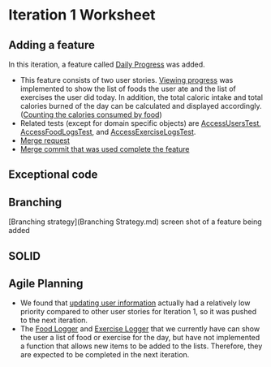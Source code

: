 Iteration 1 Worksheet
=====================

Adding a feature
----------------
In this iteration, a feature called [Daily Progress](https://code.cs.umanitoba.ca/3350-winter-2021-a01/fitnics-group-12/-/issues/2) was added.
- This feature consists of two user stories. [Viewing progress](https://code.cs.umanitoba.ca/3350-winter-2021-a01/fitnics-group-12/-/issues/16) was implemented to show the list of foods the user ate and the list of exercises the user did today. In addition, the total caloric intake and total calories burned of the day can be calculated and displayed accordingly. ([Counting the calories consumed by food](https://code.cs.umanitoba.ca/3350-winter-2021-a01/fitnics-group-12/-/issues/19))
- Related tests (except for domain specific objects) are [AccessUsersTest](https://code.cs.umanitoba.ca/3350-winter-2021-a01/fitnics-group-12/-/blob/master/app/src/test/java/com/group12/fitnics/tests/business/AccessUsersTest.java), [AccessFoodLogsTest](https://code.cs.umanitoba.ca/3350-winter-2021-a01/fitnics-group-12/-/blob/master/app/src/test/java/com/group12/fitnics/tests/business/AccessFoodLogsTest.java), and [AccessExerciseLogsTest](https://code.cs.umanitoba.ca/3350-winter-2021-a01/fitnics-group-12/-/blob/master/app/src/test/java/com/group12/fitnics/tests/business/AccessExerciseLogsTest.java).
- [Merge request](Link)
- [Merge commit that was used complete the feature](link)


Exceptional code
----------------



Branching
---------
[Branching strategy](Branching Strategy.md)
screen shot of a feature being added


SOLID
-----




Agile Planning
--------------
- We found that [updating user information](https://code.cs.umanitoba.ca/3350-winter-2021-a01/fitnics-group-12/-/issues/14) actually had a relatively low priority compared to other user stories for Iteration 1, so it was pushed to the next iteration.
- The [Food Logger](https://code.cs.umanitoba.ca/3350-winter-2021-a01/fitnics-group-12/-/issues/18) and [Exercise Logger](https://code.cs.umanitoba.ca/3350-winter-2021-a01/fitnics-group-12/-/issues/22) that we currently have can show the user a list of food or exercise for the day, but have not implemented a function that allows new items to be added to the lists. Therefore, they are expected to be completed in the next iteration.
